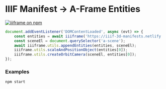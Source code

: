 # IIIF Manifest -> A-Frame Entities

[![iiiframe on npm](https://img.shields.io/npm/v/iiiframe.svg?style=flat)](https://www.npmjs.com/package/iiiframe)

```js
document.addEventListener('DOMContentLoaded', async (evt) => {
    const entities = await iiiframe('https://iiif-3d-manifests.netlify.com/collection/gltf/woody/index.json');
    const sceneEl = document.querySelector('a-scene');
    await iiiframe.utils.appendEntities(entities, sceneEl);
    iiiframe.utils.scaleAndPositionObject(entities[0]);
    iiiframe.utils.createOrbitCamera(sceneEl, entities[0]);
});
```

### Examples

    npm start

<!--
### Examples

https://edsilv.github.io/iiiframe/examples/

An implementation of https://github.com/edsilv/iiif-ecs-proposal (work in progress)

example: https://edsilv.github.io/iiiframe/examples/

Reads a IIIF manifest and for each canvas creates an A-Frame `Entity`. For each annotation on that canvas, (conforming to the IIIF-ECS extension motivations), creates an A-Frame `Component` with the corresponding [type](https://github.com/aframevr/aframe/tree/master/docs/components).

### TODO: 

- `display` (right-left, left-to-right, top-to-bottom, bottom-to-top, continuous) [custom component](https://aframe.io/docs/0.8.0/introduction/writing-a-component.html)
- `playback` (duration, continuous) (AV) [custom component](https://aframe.io/docs/0.8.0/introduction/writing-a-component.html)
-->